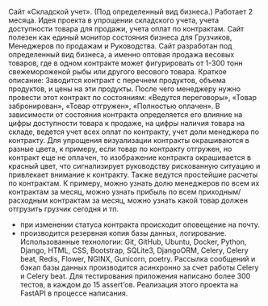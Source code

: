 Сайт «Складской учет». (Под определенный вид бизнеса.)
Работает 2 месяца.
Идея проекта в упрощении складского учета, учета доступности товара для продажи, учета оплат по контрактам.
Сайт полезен как единый монитор состояния бизнеса для Грузчиков, Менеджеров по продажам и Руководства.
Сайт разработан под определенный вид бизнеса, а именно оптовая продажа весовых товаров, где в одном контракте может фигурировать от 1-300 тонн свежемороженой рыбы или другого весового товара.
Краткое описание:
Заводится контракт с перечнем продуктов, объема продуктов, и цены на эти продукты. После чего менеджеру нужно провести этот контракт по состояниям: «Ведутся переговоры», «Товар забронирован», «Товар отгружен», «Полностью оплачен». В зависимости от состояния контракта определяется его влияние на цифры доступности товара к продаже, на цифры наличия товара на складе, ведется учет всех оплат по контракту, учет доли менеджера по контракту. Для упрощения визуализации контракты окрашиваются в разные цвета, к примеру, если товар по контракту отгружен, но контракт еще не оплачен, то изображение контракта окрашивается в красный цвет, что сигнализирует руководству рискованную ситуацию и привлекает внимание к контракту.
Также ведутся простейшие расчеты по контрактам. К примеру, можно узнать долю менеджеров по всем их контрактам за месяц, можно узнать прибыль по всем приходным/расходным контрактам за месяц, можно узнать какой товар должен отгрузить грузчик сегодня и тп.
+ при изменении статуса контракта происходит оповещение на почту.
+ производится резервная копия базы данных, логирование.
Использованные технологии: Git, GitHub, Ubuntu, Docker, Python, Django, HTML, CSS, Bootstrap, SQLite3, DjangoORM, Celery, Celery beat, Redis, Flower, NGINX, Gunicorn, poetry.
Рассылка сообщений и бэкап базы данных производится асинхронно за счет работы Celery и Celery beat.
Для тестирования приложения написано более 300 тестов, в каждом до 15 assert’ов. 
Реализация этого проекта на FastAPI  в процессе написания.
